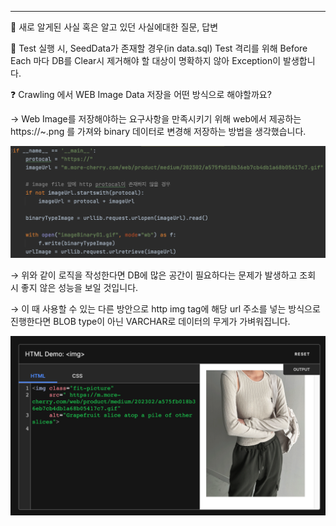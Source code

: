 
---

🍎 새로 알게된 사실 혹은 알고 있던 사실에대한 질문, 답변

🍏 Test 실행 시, SeedData가 존재할 경우(in data.sql) Test 격리를 위해 Before Each 마다 DB를 Clear시 제거해야 할 대상이 명확하지 않아 Exception이 발생합니다.

❓ Crawling 에서 WEB Image Data 저장을 어떤 방식으로 해야할까요?

→ Web Image를 저장해야하는 요구사항을 만족시키기 위해 web에서 제공하는 https://~.png 를 가져와 binary 데이터로 변경해 저장하는 방법을 생각했습니다.

![webImageDownload](image/webImageDownload.png)

→ 위와 같이 로직을 작성한다면 DB에 많은 공간이 필요하다는 문제가 발생하고 조회 시 좋지 않은 성능을 보일 것입니다.

→ 이 때 사용할 수 있는 다른 방안으로 http img tag에 해당 url 주소를 넣는 방식으로 진행한다면 BLOB type이 아닌 VARCHAR로 데이터의 무게가 가벼워집니다.

![srcTagImage](image/srcTagImage.png)